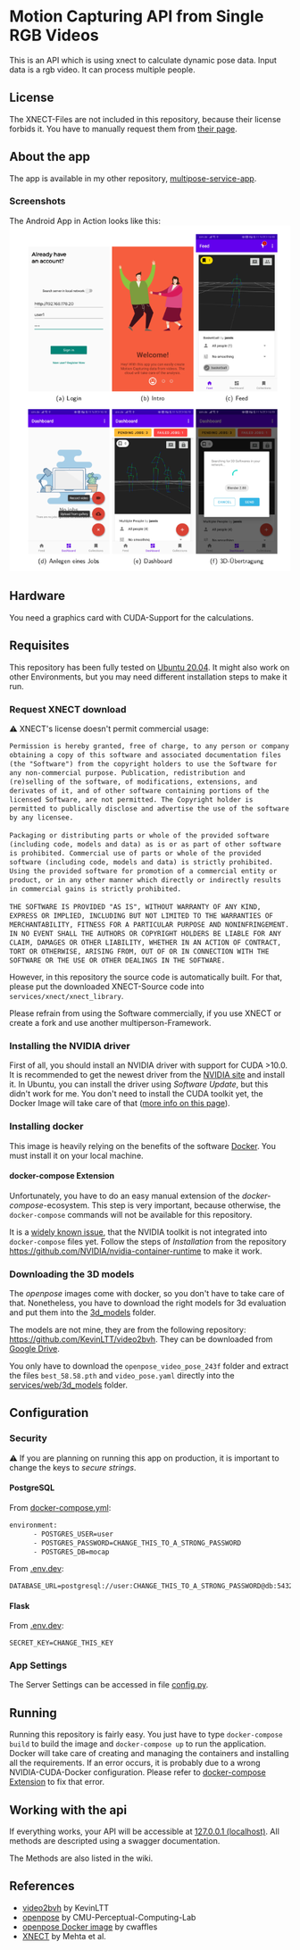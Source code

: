 # Motion Capturing API from Single RGB Videos
This is an API which is using xnect to
calculate dynamic pose data. Input data is a rgb video. It can process
multiple people.
## License
The XNECT-Files are not included in this repository, because their license forbids it.
You have to manually request them from [their page](https://gvv.mpi-inf.mpg.de/projects/XNect/).
## About the app
The app is available in my other repository, [multipose-service-app](https://github.com/Sinnaj94/multipose-service-app).
### Screenshots
The Android App in Action looks like this:
![](screenshots/screenshots.png)
## Hardware
You need a graphics card with CUDA-Support for the calculations.
## Requisites
This repository has been fully tested on [Ubuntu 20.04](https://releases.ubuntu.com/20.04/).
It might also work on other Environments, but you may need different installation steps to make it run.
### Request XNECT download
:warning: XNECT's license doesn't permit commercial usage:
```
Permission is hereby granted, free of charge, to any person or company obtaining a copy of this software and associated documentation files (the "Software") from the copyright holders to use the Software for any non-commercial purpose. Publication, redistribution and (re)selling of the software, of modifications, extensions, and derivates of it, and of other software containing portions of the licensed Software, are not permitted. The Copyright holder is permitted to publically disclose and advertise the use of the software by any licensee.

Packaging or distributing parts or whole of the provided software (including code, models and data) as is or as part of other software is prohibited. Commercial use of parts or whole of the provided software (including code, models and data) is strictly prohibited. Using the provided software for promotion of a commercial entity or product, or in any other manner which directly or indirectly results in commercial gains is strictly prohibited.

THE SOFTWARE IS PROVIDED "AS IS", WITHOUT WARRANTY OF ANY KIND, EXPRESS OR IMPLIED, INCLUDING BUT NOT LIMITED TO THE WARRANTIES OF MERCHANTABILITY, FITNESS FOR A PARTICULAR PURPOSE AND NONINFRINGEMENT. IN NO EVENT SHALL THE AUTHORS OR COPYRIGHT HOLDERS BE LIABLE FOR ANY CLAIM, DAMAGES OR OTHER LIABILITY, WHETHER IN AN ACTION OF CONTRACT, TORT OR OTHERWISE, ARISING FROM, OUT OF OR IN CONNECTION WITH THE SOFTWARE OR THE USE OR OTHER DEALINGS IN THE SOFTWARE.
```
However, in this repository the source code is automatically built. For that, please put the downloaded XNECT-Source code into ```services/xnect/xnect_library```.

Please refrain from using the Software commercially, if you use XNECT or create a fork and use another multiperson-Framework.
### Installing the NVIDIA driver
First of all, you should install an NVIDIA driver with support for CUDA >10.0.
It is recommended to get the newest driver from the [NVIDIA site](https://www.nvidia.de/Download/index.aspx) and install it.
In Ubuntu, you can install the driver using *Software Update*, but this didn't work for me.
You don't need to install the CUDA toolkit yet, the Docker Image will take care of that
([more info on this page](https://github.com/NVIDIA/nvidia-docker)).
### Installing docker
This image is heavily relying on the benefits of the software [Docker](https://www.docker.com/).
You must install it on your local machine. 
#### docker-compose Extension
Unfortunately, you have to do an easy manual extension of the *docker-compose*-ecosystem.
This step is very important, because otherwise, the `docker-compose` commands will not be available for this repository.

It is a [widely known issue](https://github.com/docker/compose/issues/6691), that the NVIDIA toolkit is not integrated into `docker-compose` files yet.
Follow the steps of *Installation* from the repository https://github.com/NVIDIA/nvidia-container-runtime to make it work.
### Downloading the 3D models
The *openpose* images come with docker, so you don't have to take care of that.
Nonetheless, you have to download the right models for 3d evaluation and put them into the [3d_models](services/web/3d_models) folder.

The models are not mine, they are from the following repository: https://github.com/KevinLTT/video2bvh.
They can be downloaded from [Google Drive](https://drive.google.com/drive/folders/1M2s32xQkrDhDLz-VqzvocMuoaSGR1MfX).

You only have to download the `openpose_video_pose_243f` folder and extract the files `best_58.58.pth` and `video_pose.yaml`
directly into the [services/web/3d_models](services/web/3d_models) folder.
## Configuration
### Security
:warning: If you are planning on running this app on production, it is important to change the keys
to *secure strings*.
#### PostgreSQL
From [docker-compose.yml](docker-compose.yml):
```
environment:
      - POSTGRES_USER=user
      - POSTGRES_PASSWORD=CHANGE_THIS_TO_A_STRONG_PASSWORD
      - POSTGRES_DB=mocap
```
From [.env.dev](.env.dev):
```
DATABASE_URL=postgresql://user:CHANGE_THIS_TO_A_STRONG_PASSWORD@db:5432/mocap
```
#### Flask
From [.env.dev](.env.dev): 
```
SECRET_KEY=CHANGE_THIS_KEY
```

### App Settings
The Server Settings can be accessed in file [config.py](services/web/project/config.py).

## Running
Running this repository is fairly easy. You just have to type `docker-compose build` to build the image and `docker-compose up`
to run the application. Docker will take care of creating and managing the containers and installing all the requirements.
If an error occurs, it is probably due to a wrong NVIDIA-CUDA-Docker configuration.
Please refer to [docker-compose Extension](#docker-compose-Extension) to fix that error.
## Working with the api
If everything works, your API will be accessible at [127.0.0.1 (localhost)](127.0.0.1).
All methods are descripted using a swagger documentation.

The Methods are also listed in the wiki.
## References
- [video2bvh](https://github.com/KevinLTT/video2bvh) by KevinLTT
- [openpose](https://github.com/CMU-Perceptual-Computing-Lab/openpose) by CMU-Perceptual-Computing-Lab
- [openpose Docker image](https://hub.docker.com/r/cwaffles/openpose) by cwaffles
- [XNECT](https://gvv.mpi-inf.mpg.de/projects/XNect/) by Mehta et al.